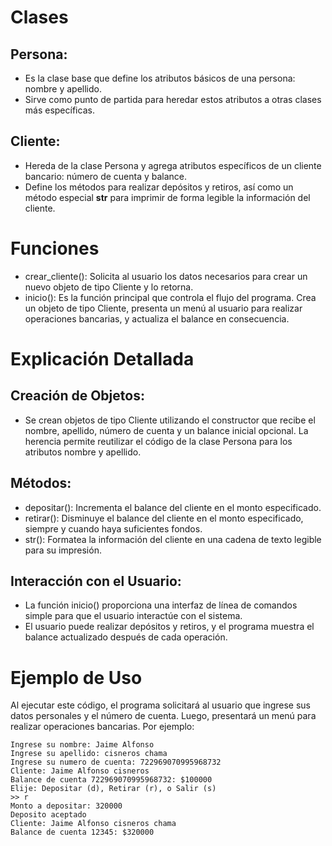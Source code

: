 # Clases
## Persona:

- Es la clase base que define los atributos básicos de una persona: nombre y apellido.
- Sirve como punto de partida para heredar estos atributos a otras clases más específicas.
## Cliente:

- Hereda de la clase Persona y agrega atributos específicos de un cliente bancario: número de cuenta y balance.
- Define los métodos para realizar depósitos y retiros, así como un método especial __str__ para imprimir de forma legible la información del cliente.

# Funciones
- crear_cliente():
 Solicita al usuario los datos necesarios para crear un nuevo objeto de tipo Cliente y lo retorna.
- inicio():
Es la función principal que controla el flujo del programa.
Crea un objeto de tipo Cliente, presenta un menú al usuario para realizar operaciones bancarias, y actualiza el balance en consecuencia.

# Explicación Detallada
## Creación de Objetos:

- Se crean objetos de tipo Cliente utilizando el constructor que recibe el nombre, apellido, número de cuenta y un balance inicial opcional.
La herencia permite reutilizar el código de la clase Persona para los atributos nombre y apellido.
## Métodos:

- depositar(): Incrementa el balance del cliente en el monto especificado.
- retirar(): Disminuye el balance del cliente en el monto especificado, siempre y cuando haya suficientes fondos.
- str(): Formatea la información del cliente en una cadena de texto legible para su impresión.
## Interacción con el Usuario:

- La función inicio() proporciona una interfaz de línea de comandos simple para que el usuario interactúe con el sistema.
- El usuario puede realizar depósitos y retiros, y el programa muestra el balance actualizado después de cada operación.

# Ejemplo de Uso
Al ejecutar este código, el programa solicitará al usuario que ingrese sus datos personales y el número de cuenta. Luego, presentará un menú para realizar operaciones bancarias. Por ejemplo:
```
Ingrese su nombre: Jaime Alfonso 
Ingrese su apellido: cisneros chama 
Ingrese su numero de cuenta: 722969070995968732
Cliente: Jaime Alfonso cisneros 
Balance de cuenta 722969070995968732: $100000
Elije: Depositar (d), Retirar (r), o Salir (s)
>> r
Monto a depositar: 320000
Deposito aceptado
Cliente: Jaime Alfonso cisneros chama 
Balance de cuenta 12345: $320000
```
